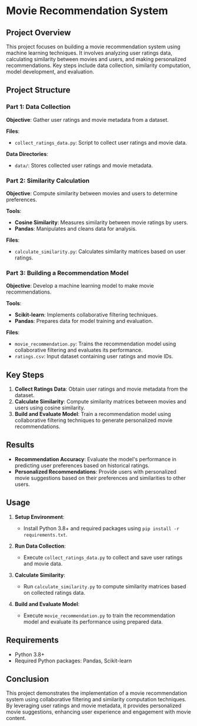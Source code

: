 # Movie Recommendation System

## Project Overview
This project focuses on building a movie recommendation system using machine learning techniques. It involves analyzing user ratings data, calculating similarity between movies and users, and making personalized recommendations. Key steps include data collection, similarity computation, model development, and evaluation.

## Project Structure

### Part 1: Data Collection
**Objective**: Gather user ratings and movie metadata from a dataset.

**Files**:
- `collect_ratings_data.py`: Script to collect user ratings and movie data.

**Data Directories**:
- `data/`: Stores collected user ratings and movie metadata.

### Part 2: Similarity Calculation
**Objective**: Compute similarity between movies and users to determine preferences.

**Tools**:
- **Cosine Similarity**: Measures similarity between movie ratings by users.
- **Pandas**: Manipulates and cleans data for analysis.

**Files**:
- `calculate_similarity.py`: Calculates similarity matrices based on user ratings.

### Part 3: Building a Recommendation Model
**Objective**: Develop a machine learning model to make movie recommendations.

**Tools**:
- **Scikit-learn**: Implements collaborative filtering techniques.
- **Pandas**: Prepares data for model training and evaluation.

**Files**:
- `movie_recommendation.py`: Trains the recommendation model using collaborative filtering and evaluates its performance.
- `ratings.csv`: Input dataset containing user ratings and movie IDs.

## Key Steps

1. **Collect Ratings Data**: Obtain user ratings and movie metadata from the dataset.
2. **Calculate Similarity**: Compute similarity matrices between movies and users using cosine similarity.
3. **Build and Evaluate Model**: Train a recommendation model using collaborative filtering techniques to generate personalized movie recommendations.

## Results
- **Recommendation Accuracy**: Evaluate the model's performance in predicting user preferences based on historical ratings.
- **Personalized Recommendations**: Provide users with personalized movie suggestions based on their preferences and similarities to other users.

## Usage
1. **Setup Environment**:
   - Install Python 3.8+ and required packages using `pip install -r requirements.txt`.

2. **Run Data Collection**:
   - Execute `collect_ratings_data.py` to collect and save user ratings and movie data.

3. **Calculate Similarity**:
   - Run `calculate_similarity.py` to compute similarity matrices based on collected ratings data.

4. **Build and Evaluate Model**:
   - Execute `movie_recommendation.py` to train the recommendation model and evaluate its performance using prepared data.

## Requirements
- Python 3.8+
- Required Python packages: Pandas, Scikit-learn

## Conclusion
This project demonstrates the implementation of a movie recommendation system using collaborative filtering and similarity computation techniques. By leveraging user ratings and movie metadata, it provides personalized movie suggestions, enhancing user experience and engagement with movie content.
